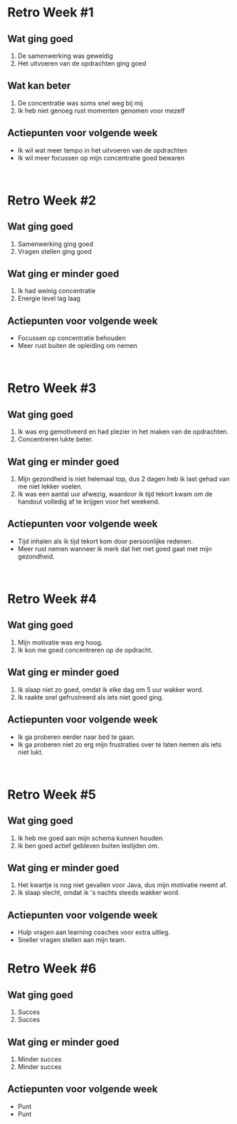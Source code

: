 # Retro Week \#1
## Wat ging goed
1. De samenwerking was geweldig
2. Het uitvoeren van de opdrachten ging goed

## Wat kan beter
1. De concentratie was soms snel weg bij mij
2. Ik heb niet genoeg rust momenten genomen voor mezelf

## Actiepunten voor volgende week
* Ik wil wat meer tempo in het uitvoeren van de opdrachten
* Ik wil meer focussen op mijn concentratie goed bewaren

<br>

# Retro Week \#2
## Wat ging goed
1. Samenwerking ging goed
2. Vragen stellen ging goed

## Wat ging er minder goed
1. Ik had weinig concentratie
2. Energie level lag laag

## Actiepunten voor volgende week
* Focussen op concentratie behouden
* Meer rust buiten de opleiding om nemen

<br>

# Retro Week \#3
## Wat ging goed
1. Ik was erg gemotiveerd en had plezier in het maken van de opdrachten.
2. Concentreren lukte beter.

## Wat ging er minder goed
1. Mijn gezondheid is niet helemaal top, dus 2 dagen heb ik last gehad van me niet lekker voelen.
2. Ik was een aantal uur afwezig, waardoor ik tijd tekort kwam om de handout volledig af te krijgen voor het weekend.

## Actiepunten voor volgende week
* Tijd inhalen als ik tijd tekort kom door persoonlijke redenen.
* Meer rust nemen wanneer ik merk dat het niet goed gaat met mijn gezondheid.

<br>

# Retro Week \#4
## Wat ging goed
1. Mijn motivatie was erg hoog.
2. Ik kon me goed concentreren op de opdracht.

## Wat ging er minder goed
1. Ik slaap niet zo goed, omdat ik elke dag om 5 uur wakker word.
2. Ik raakte snel gefrustreerd als iets niet goed ging.

## Actiepunten voor volgende week
* Ik ga proberen eerder naar bed te gaan.
* Ik ga proberen niet zo erg mijn frustraties over te laten nemen als iets niet lukt.

<br>

# Retro Week \#5
## Wat ging goed
1. Ik heb me goed aan mijn schema kunnen houden.
2. Ik ben goed actief gebleven buiten lestijden om.

## Wat ging er minder goed
1. Het kwartje is nog niet gevallen voor Java, dus mijn motivatie neemt af.
2. Ik slaap slecht, omdat ik 's nachts steeds wakker word.

## Actiepunten voor volgende week
* Hulp vragen aan learning coaches voor extra uitleg.
* Sneller vragen stellen aan mijn team.

# Retro Week \#6
## Wat ging goed
1. Succes
2. Succes

## Wat ging er minder goed
1. Minder succes
2. Minder succes

## Actiepunten voor volgende week
* Punt
* Punt